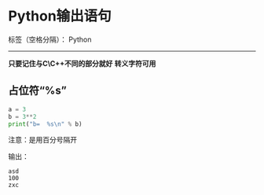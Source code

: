 # Python输出语句

标签（空格分隔）： Python

---

**只要记住与C\C++不同的部分就好**
**转义字符可用**

## 占位符“%s”

```python
a = 3
b = 3**2
print("b=  %s\n" % b)
```
注意：是用百分号隔开

输出：
```
asd
100
zxc
```



